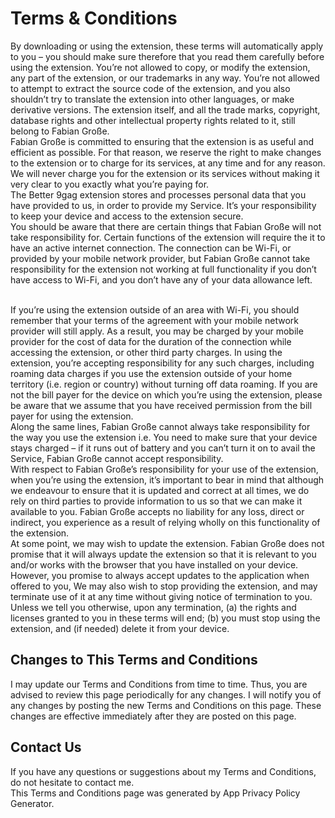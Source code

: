 # Terms & Conditions
By downloading or using the extension, these terms will automatically apply to you – you should make sure therefore that you read them carefully before using the extension. You’re not allowed to copy, or modify the extension, any part of the extension, or our trademarks in any way. You’re not allowed to attempt to extract the source code of the extension, and you also shouldn’t try to translate the extension into other languages, or make derivative versions. The extension itself, and all the trade marks, copyright, database rights and other intellectual property rights related to it, still belong to Fabian Große. <br>
Fabian Große is committed to ensuring that the extension is as useful and efficient as possible. For that reason, we reserve the right to make changes to the extension or to charge for its services, at any time and for any reason. We will never charge you for the extension or its services without making it very clear to you exactly what you’re paying for. <br>
The Better 9gag extension stores and processes personal data that you have provided to us, in order to provide my Service. It’s your responsibility to keep your device and access to the extension secure. <br>
You should be aware that there are certain things that Fabian Große will not take responsibility for. Certain functions of the extension will require the it to have an active internet connection. The connection can be Wi-Fi, or provided by your mobile network provider, but Fabian Große cannot take responsibility for the extension not working at full functionality if you don’t have access to Wi-Fi, and you don’t have any of your data allowance left. <br><br>

If you’re using the extension outside of an area with Wi-Fi, you should remember that your terms of the agreement with your mobile network provider will still apply. As a result, you may be charged by your mobile provider for the cost of data for the duration of the connection while accessing the extension, or other third party charges. In using the extension, you’re accepting responsibility for any such charges, including roaming data charges if you use the extension outside of your home territory (i.e. region or country) without turning off data roaming. If you are not the bill payer for the device on which you’re using the extension, please be aware that we assume that you have received permission from the bill payer for using the extension. <br>
Along the same lines, Fabian Große cannot always take responsibility for the way you use the extension i.e. You need to make sure that your device stays charged – if it runs out of battery and you can’t turn it on to avail the Service, Fabian Große cannot accept responsibility. <br>
With respect to Fabian Große’s responsibility for your use of the extension, when you’re using the extension, it’s important to bear in mind that although we endeavour to ensure that it is updated and correct at all times, we do rely on third parties to provide information to us so that we can make it available to you. Fabian Große accepts no liability for any loss, direct or indirect, you experience as a result of relying wholly on this functionality of the extension. <br>
At some point, we may wish to update the extension. Fabian Große does not promise that it will always update the extension so that it is relevant to you and/or works with the browser that you have installed on your device. However, you promise to always accept updates to the application when offered to you, We may also wish to stop providing the extension, and may terminate use of it at any time without giving notice of termination to you. Unless we tell you otherwise, upon any termination, (a) the rights and licenses granted to you in these terms will end; (b) you must stop using the extension, and (if needed) delete it from your device.

## Changes to This Terms and Conditions
I may update our Terms and Conditions from time to time. Thus, you are advised to review this page periodically for any changes. I will notify you of any changes by posting the new Terms and Conditions on this page. These changes are effective immediately after they are posted on this page. 

## Contact Us
If you have any questions or suggestions about my Terms and Conditions, do not hesitate to contact me. <br>
This Terms and Conditions page was generated by App Privacy Policy Generator.